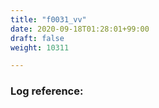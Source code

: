 ```yaml
---
title: "f0031_vv"
date: 2020-09-18T01:28:01+99:00
draft: false
weight: 10311

---
```


### Log reference: <no value>

```
